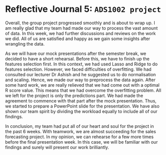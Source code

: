 # Reflective Journal 5: `ADS1002 project `<br>

Overall, the group project progressed smoothly and is about to wrap up. I am really glad that my team had made our way to process the vast amount of data. In this week, we had further discussions and reviews on the work we did. All of us are satisfied and happy as we gain some insights after wrangling the data.

As we will have our mock presentations after the semester break, we decided to have a short rehearsal. Before this, we have to finish up the features selection first. In this context, we had used Lasso and Ridge to do features selection. However, we faced difficulties of overfitting. We had consulted our lecturer Dr Ashish and he suggested us to do normalisation and scaling. Hence, we made our way to preprocess the data again. After some hard work, we are really relieved that we had come out with a optimal R score value. This means that we had overcome the overfitting problem. All we left for the project is only the predictions part. We had made the agreement to commence with that part after the mock presentation. Thus, we started to prepare a PowerPoint slide for the presentation. We have also shown our team spirit by dividing the workload equally to include all of our findings.

In conclusion, my team had put all of our heart and soul for the project in the past 6 weeks. With teamwork, we are almost succeeding for the sales forecasting project. In my opinion, we can rehearse for a few more times before the final presentation week. In this case, we will be familiar with our findings and surely will present our work brilliantly.

